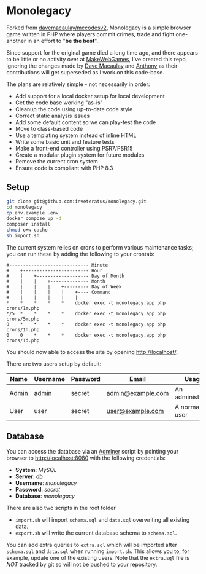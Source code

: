 # Monolegacy

Forked from [davemacaulay/mccodesv2](https://github.com/davemacaulay/mccodesv2/tree/v2.0.5b), Monolegacy is a simple browser game written in PHP where players commit
crimes, trade and fight one-another in an effort to "**be the best**".

Since support for the original game died a long time ago, and there appears to be little or no activity over at
[MakeWebGames](https://makewebgames.io/forum/32-mccodes/), I've created this repo, ignoring the changes made by [Dave Macaulay](https://github.com/davemacaulay) and [Anthony](https://github.com/Magictallguy) as
their contributions will get superseded as I work on this code-base.

The plans are relatively simple - not necessarily in order:

* Add support for a local docker setup for local development
* Get the code base working "as-is"
* Cleanup the code using up-to-date code style
* Correct static analysis issues
* Add some default content so we can play-test the code
* Move to class-based code
* Use a templating system instead of inline HTML
* Write some basic unit and feature tests
* Make a front-end controller using PSR7/PSR15
* Create a modular plugin system for future modules
* Remove the current cron system
* Ensure code is compliant with PHP 8.3

## Setup

```bash
git clone git@github.com:inveteratus/monolegacy.git
cd monolegacy
cp env.example .env
docker compose up -d
composer install
chmod o+w cache
sh import.sh
```

The current system relies on crons to perform various maintenance tasks; you can run these by adding the following to
your crontab:

```
#----------------------------- Minute
#    +------------------------ Hour
#    |    +------------------- Day of Month
#    |    |    +-------------- Month
#    |    |    |    +--------- Day of Week
#    |    |    |    |    +---- Command
#    |    |    |    |    |
*    *    *    *    *    docker exec -t monolegacy.app php crons/1m.php
*/5  *    *    *    *    docker exec -t monolegacy.app php crons/5m.php
0    *    *    *    *    docker exec -t monolegacy.app php crons/1h.php
0    0    *    *    *    docker exec -t monolegacy.app php crons/1d.php
```

You should now able to access the site by opening [http://localhost/](http://localhost/).

There are two users setup by default:

| Name  | Username | Password | Email             | Usage            |
|-------|----------|----------|-------------------|------------------|
| Admin | admin    | secret   | admin@example.com | An administrator |
| User  | user     | secret   | user@example.com  | A normal user    |

## Database

You can access the database via an [Adminer](https://www.adminer.org/) script by pointing your browser to
[http://localhost:8080](http://localhost:8080/?server=db&username=monolegacy&db=monolegacy) with the following
credentials:

* **System**: _MySQL_
* **Server**: _db_
* **Username**: _monolegacy_
* **Password**: _secret_
* **Database**: _monolegacy_

There are also two scripts in the root folder

* `import.sh` will import `schema.sql` and `data.sql` overwriting all existing data.
* `export.sh` will write the current database schema to `schema.sql`.

You can add extra queries to `extra.sql` which will be imported after `schema.sql` and `data.sql` when running
`import.sh`. This allows you to, for example, update one of the existing users. Note that the `extra.sql` file is
_NOT_ tracked by git so will not be pushed to your repository.
